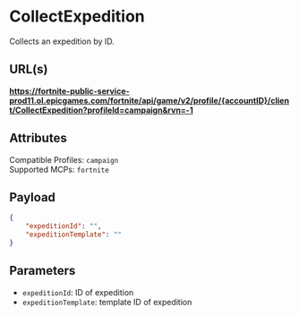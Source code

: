 # CollectExpedition
Collects an expedition by ID.

## URL(s)
**https://fortnite-public-service-prod11.ol.epicgames.com/fortnite/api/game/v2/profile/{accountID}/client/CollectExpedition?profileId=campaign&rvn=-1**

## Attributes
Compatible Profiles: `campaign`  
Supported MCPs: `fortnite`

## Payload
```json
{
    "expeditionId": "",
    "expeditionTemplate": ""
}
```

## Parameters
- `expeditionId`: ID of expedition
- `expeditionTemplate`: template ID of expedition

